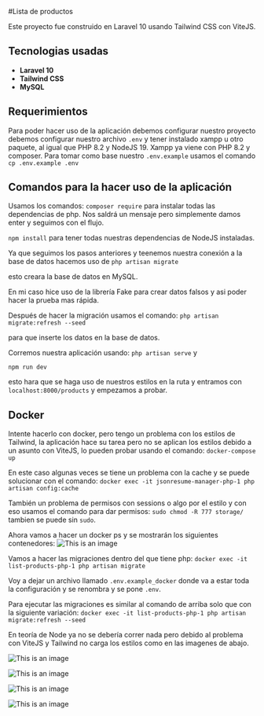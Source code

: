 #Lista de productos

Este proyecto fue construido en Laravel 10 usando Tailwind CSS con ViteJS.

## Tecnologias usadas
- **Laravel 10**
- **Tailwind CSS**
- **MySQL**

## Requerimientos
Para poder hacer uso de la aplicación debemos configurar nuestro proyecto debemos configurar nuestro archivo ```.env```
y tener instalado xampp u otro paquete, al igual que PHP 8.2 y NodeJS 19. Xampp ya viene con PHP 8.2 y composer.
Para tomar como base nuestro ```.env.example``` usamos el comando ```cp .env.example .env```

## Comandos para la hacer uso de la aplicación
Usamos los comandos:
```composer require```
para instalar todas las dependencias de php. Nos saldrá un mensaje pero simplemente damos enter y seguimos con el flujo.

```npm install``` para tener todas nuestras dependencias de NodeJS instaladas. 

Ya que seguimos los pasos anteriores y teenemos nuestra conexión a la base de datos hacemos uso de 
```php artisan migrate``` 

esto creara la base de datos en MySQL.

En mi caso hice uso de la librería Fake para crear datos falsos y asi poder hacer la prueba mas rápida.

Después de hacer la migración usamos el comando:
```php artisan migrate:refresh --seed```

para que inserte los datos en la base de datos.

Corremos nuestra aplicación usando:
```php artisan serve``` y 

```npm run dev``` 

esto hara que se haga uso de nuestros estilos en la ruta y entramos con ```localhost:8000/products``` y empezamos a probar.

## Docker
Intente hacerlo con docker, pero tengo un problema con los estilos de Tailwind, la aplicación hace su tarea pero no se aplican los estilos debido a un asunto con ViteJS, lo pueden probar usando el comando:
```docker-compose up```

En este caso algunas veces se tiene un problema con la cache y se puede solucionar con el comando:
```docker exec -it jsonresume-manager-php-1 php artisan config:cache```

También un problema de permisos con sessions o algo por el estilo y con eso usamos el comando para dar permisos:
```sudo chmod -R 777 storage/``` tambien se puede sin ```sudo```.

Ahora vamos a hacer un docker ps y se mostrarán los siguientes contenedores:
![This is an image](/images/contenedores_2.png)

Vamos a hacer las migraciones dentro del que tiene php:
```docker exec -it list-products-php-1 php artisan migrate```

Voy a dejar un archivo llamado ```.env.example_docker``` donde va a estar toda la configuración y se renombra y se pone ```.env```.

Para ejecutar las migraciones es similar al comando de arriba solo que con la siguiente variación:
```docker exec -it list-products-php-1 php artisan migrate:refresh --seed```

En teoría de Node ya no se debería correr nada pero debido al problema con ViteJS y Tailwind no carga los estilos como en las imagenes de abajo.





![This is an image](/images/database.png)


![This is an image](/images/datos.png)


![This is an image](/images/diagram.png)


![This is an image](/images/Screenshot%202023-02-27%20151841.png)



